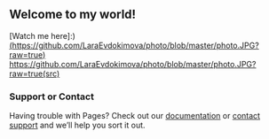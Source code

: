 ## Welcome to my world!

[Watch me here]:)
[(https://github.com/LaraEvdokimova/photo/blob/master/photo.JPG?raw=true)](https://github.com/LaraEvdokimova/photo/blob/master/photo.JPG?raw=true) https://github.com/LaraEvdokimova/photo/blob/master/photo.JPG?raw=true(src)

### Support or Contact
Having trouble with Pages? Check out our [documentation](https://docs.github.com/categories/github-pages-basics/) or [contact support](https://github.com/contact) and we’ll help you sort it out.

